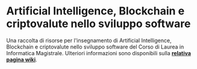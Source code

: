 # Artificial Intelligence, Blockchain e criptovalute nello sviluppo software

Una raccolta di risorse per l'insegnamento di Artificial Intelligence, Blockchain e criptovalute nello sviluppo software del Corso di
Laurea in Informatica Magistrale. Ulteriori informazioni sono disponibili sulla
[**relativa pagina
wiki**](https://csunibo.github.io/wiki/raccolte-di-risorse/index.html).
